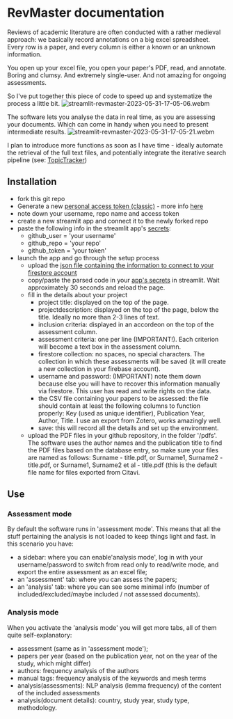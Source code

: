 # RevMaster documentation
Reviews of academic literature are often conducted with a rather medieval approach: we basically record annotations on a big excel spreadsheet. Every row is a paper, and every column is either a known or an unknown information. 

You open up your excel file, you open your paper's PDF, read, and annotate. Boring and clumsy. And extremely single-user. And not amazing for ongoing assessments. 

So I've put together this piece of code to speed up and systematize the process a little bit. 
![streamlit-revmaster-2023-05-31-17-05-06.webm](https://github.com/that-ugly-cat/revmaster/assets/98877284/78f0dabc-e45f-4d53-9c8d-96edfc1fea54)

The software lets you analyse the data in real time, as you are assessing your documents. Which can come in handy when you need to present intermediate results.
![streamlit-revmaster-2023-05-31-17-05-21.webm](https://github.com/that-ugly-cat/revmaster/assets/98877284/9ccb2821-9474-4b0a-a436-6fa01f87e09d)

I plan to introduce more functions as soon as I have time - ideally automate the retrieval of the full text files, and potentially integrate the iterative search pipeline (see: [TopicTracker](https://zenodo.org/record/7023618))
## Installation
- fork this git repo
- Generate a new [personal access token (classic)](https://github.com/settings/tokens) - more info [here](https://docs.github.com/en/authentication/keeping-your-account-and-data-secure/creating-a-personal-access-token)
- note down your username, repo name and access token 
- create a new streamlit app and connect it to the newly forked repo
- paste the following info in the streamlit app's [secrets](https://docs.streamlit.io/streamlit-community-cloud/get-started/deploy-an-app/connect-to-data-sources/secrets-management):
  - github_user = 'your username'
  - github_repo = 'your repo'
  - github_token = 'your token'
- launch the app and go through the setup process
  - upload the [json file containing the information to connect to your firestore account](https://blog.streamlit.io/streamlit-firestore/#tl-dr)
  - copy/paste the parsed code in your [app's secrets](https://share.streamlit.io/) in streamlit. Wait approximately 30 seconds and reload the page.
  - fill in the details about your project
    - project title: displayed on the top of the page.
    - projectdescription: displayed on the top of the page, below the title. Ideally no more than 2-3 lines of text.
    - inclusion criteria: displayed in an accordeon on the top of the assessment column.
    - assessment criteria: one per line (IMPORTANT!). Each criterion will become a text box in the assessment column.
    - firestore collection: no spaces, no special characters. The collection in which these assessments will be saved (it will create a new collection in your firebase account).
    - username and password: (IMPORTANT) note them down because else you will have to recover this information manually via firestore. This user has read and write rights on the data.
    - the CSV file containing your papers to be assessed: the file should contain at least the following columns to function properly: Key (used as unique identifier), Publication Year, Author, Title. I use an export from Zotero, works amazingly well.
    - save: this will record all the details and set up the environment. 
  - upload the PDF files in your github repository, in the folder '/pdfs'. The software uses the author names and the publication title to find the PDF files based on the database entry, so make sure your files are named as follows: Surname - title.pdf, or Surname1, Surname2 - title.pdf, or Surname1, Surname2 et al - title.pdf (this is the default file name for files exported from Citavi.

## Use
### Assessment mode

By default the software runs in 'assessment mode'. This means that all the stuff pertaining the analysis is not loaded to keep things light and fast. In this scenario you have:
- a sidebar: where you can enable'analysis mode', log in with your username/password to switch from read only to read/write mode, and export the entire assessment as an excel file;
- an 'assessment' tab: where you can assess the papers;
- an 'analysis' tab: where you can see some minimal info (number of included/excluded/maybe included / not assessed documents).
### Analysis mode
When you activate the 'analysis mode' you will get more tabs, all of them quite self-explanatory:
- assessment (same as in 'assessment mode');
- papers per year (based on the publication year, not on the year of the study, which might differ)
- authors: frequency analysis of the authors
- manual tags: frequency analysis of the keywords and mesh terms 
- analysis(assessments): NLP analysis (lemma frequency) of the content of the included assessments
- analysis(document details): country, study year, study type, methodology.
